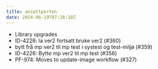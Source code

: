 ```yaml
---
title: ansattporten
date: 2024-06-19T07:28:10Z
---
```

- Library upgrades
- ID-4226: la ver2 fortsatt bruke ver2 (#360)
- bytt frå mp ver2 til mp test i systest og test-miljø (#359)
- ID-4226: Bytte mp ver2 til mp test (#356)
- PF-974: Moves to update-image workflow (#327)

